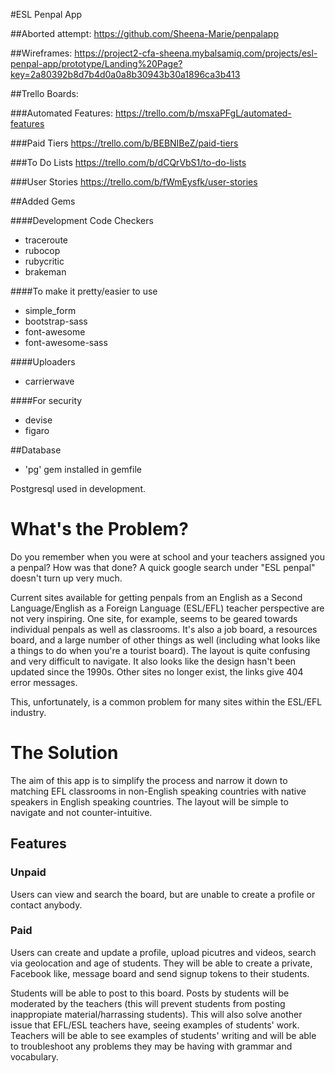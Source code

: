 #ESL Penpal App

##Aborted attempt: https://github.com/Sheena-Marie/penpalapp

##Wireframes:
https://project2-cfa-sheena.mybalsamiq.com/projects/esl-penpal-app/prototype/Landing%20Page?key=2a80392b8d7b4d0a0a8b30943b30a1896ca3b413

##Trello Boards:

###Automated Features: https://trello.com/b/msxaPFgL/automated-features

###Paid Tiers
https://trello.com/b/BEBNIBeZ/paid-tiers

###To Do Lists
https://trello.com/b/dCQrVbS1/to-do-lists

###User Stories
https://trello.com/b/fWmEysfk/user-stories


##Added Gems

####Development Code Checkers

- traceroute
- rubocop
- rubycritic
- brakeman

####To make it pretty/easier to use

- simple_form
- bootstrap-sass
- font-awesome
- font-awesome-sass

####Uploaders

- carrierwave

####For security

- devise
- figaro

<!-- * System dependencies -->

<!-- * Configuration -->

##Database

- 'pg' gem installed in gemfile

Postgresql used in development.

<!-- * How to run the test suite -->

<!-- * Services (job queues, cache servers, search engines, etc.) -->

<!-- * Deployment instructions -->



# What's the Problem?

Do you remember when you were at school and your teachers assigned you a penpal? How was that done? A quick google search under "ESL penpal" doesn't turn up very much.

Current sites available for getting penpals from an English as a Second Language/English as a Foreign Language (ESL/EFL) teacher perspective are not very inspiring. One site, for example, seems to be geared towards individual penpals as well as classrooms. It's also a job board, a resources board, and a large number of other things as well (including what looks like a things to do when you're a tourist board). The layout is quite confusing and very difficult to navigate. It also looks like the design hasn't been updated since the 1990s. Other sites no longer exist, the links give 404 error messages.

This, unfortunately, is a common problem for many sites within the ESL/EFL industry.

# The Solution

The aim of this app is to simplify the process and narrow it down to matching EFL classrooms in non-English speaking countries with native speakers in English speaking countries. The layout will be simple to navigate and not counter-intuitive.

## Features

### Unpaid

Users can view and search the board, but are unable to create a profile or contact anybody.

### Paid

Users can create and update a profile, upload picutres and videos, search via geolocation and age of students. They will be able to create a private, Facebook like, message board and send signup tokens to their students.

Students will be able to post to this board. Posts by students will be moderated by the teachers (this will prevent students from posting inappropiate material/harrassing students). This will also solve another issue that EFL/ESL teachers have, seeing examples of students' work. Teachers will be able to see examples of students' writing and will be able to troubleshoot any problems they may be having with grammar and vocabulary.
